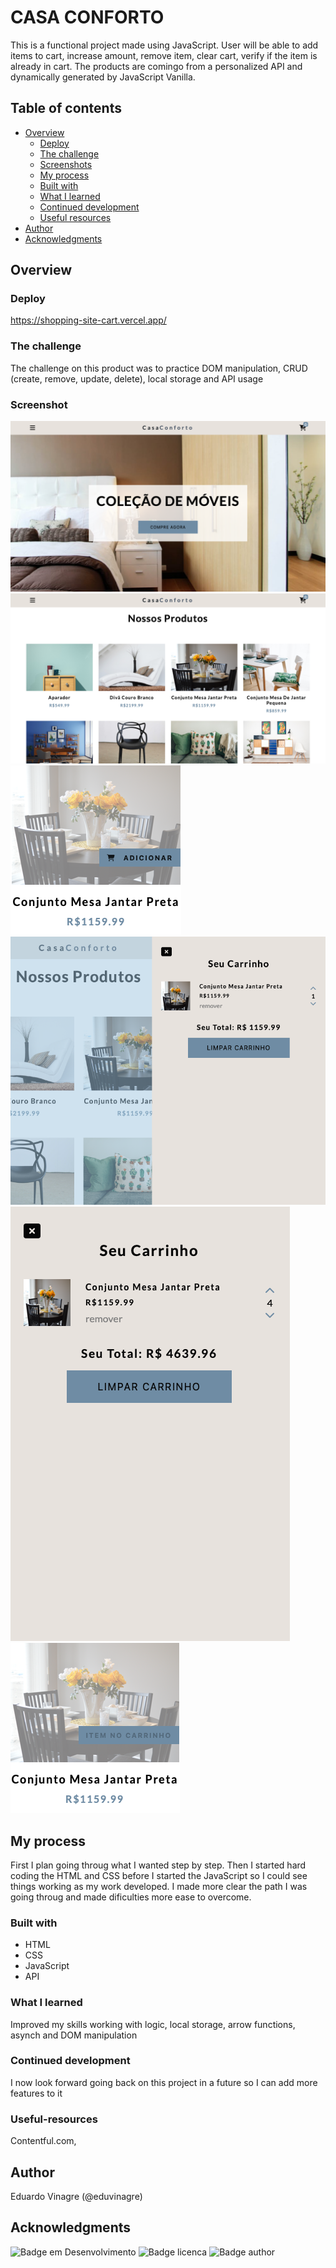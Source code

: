 # CASA CONFORTO

This is a functional project made using JavaScript. User will be able to add items to cart, increase amount, remove item, clear cart, verify if the item is already in cart. The products are comingo from a personalized API and dynamically generated by JavaScript Vanilla. 

## Table of contents

- [Overview](#overview)
  - [Deploy](#deploy )
  - [The challenge](#the-challenge)
  - [Screenshots](#screenshot)
  - [My process](#my-process)
  - [Built with](#built-with)
  - [What I learned](#what-i-learned)
  - [Continued development](#continued-development)
  - [Useful resources](#useful-resources)
- [Author](#author)
- [Acknowledgments](#acknowledgments)


## Overview

### Deploy

https://shopping-site-cart.vercel.app/

### The challenge

The challenge on this product was to practice DOM manipulation, CRUD (create, remove, update, delete), local storage and API usage

### Screenshot

![](./Screenshot-1.png)
![](./Screenshot-2.png)
![](./Screenshot-3.png)
![](./Screenshot-4.png)
![](./Screenshot-5.png)
![](./Screenshot-6.png)

## My process

First I plan going throug what I wanted step by step. Then I started hard coding the HTML and CSS before I started the JavaScript so I could see things working as my work developed. I made more clear the path I was going throug and made dificulties more ease to overcome.

### Built with

- HTML
- CSS
- JavaScript
- API

### What I learned

Improved my skills working with logic, local storage, arrow functions, asynch and DOM manipulation

### Continued development

I now look forward going back on this project in a future so I can add more features to it

### Useful-resources

Contentful.com, 

## Author

Eduardo Vinagre (@eduvinagre)

## Acknowledgments

![Badge em Desenvolvimento](https://img.shields.io/badge/SATUS-FINISHED-green)
![Badge licenca](https://img.shields.io/badge/License-MIT-lightgrey)
![Badge author](https://img.shields.io/badge/Author-%40eduvinagre-informational)
